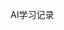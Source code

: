 <!--
 * @Description: 
 * @Version: 2.0
 * @Autor: lxp
 * @Date: 2021-07-02 22:42:40
 * @LastEditors: lxp
 * @LastEditTime: 2021-07-03 11:30:49
-->

AI学习记录

